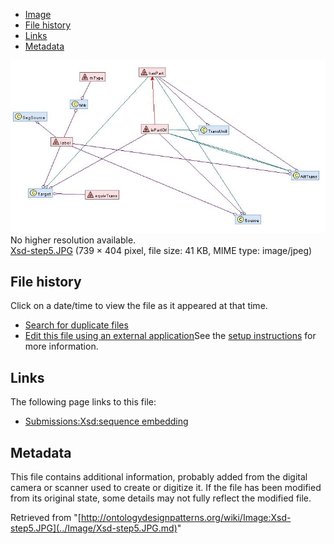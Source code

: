 * [Image](../Image/Xsd-step5.JPG.md#file)
* [File history](../Image/Xsd-step5.JPG.md#filehistory)
* [Links](../Image/Xsd-step5.JPG.md#filelinks)
* [Metadata](../Image/Xsd-step5.JPG.md#metadata)

[![Image:Xsd-step5.JPG](../images/b/b4/Xsd-step5.JPG)](../images/b/b4/Xsd-step5.JPG)  
No higher resolution available.  
[Xsd-step5.JPG](../images/b/b4/Xsd-step5.JPG)‎ (739 × 404 pixel, file size: 41 KB, MIME type: image/jpeg)

## File history

Click on a date/time to view the file as it appeared at that time.



  
* [Search for duplicate files](http://ontologydesignpatterns.org/wiki/Special:FileDuplicateSearch/Xsd-step5.JPG "Special:FileDuplicateSearch/Xsd-step5.JPG")
* [Edit this file using an external application](http://ontologydesignpatterns.org/wiki/index.php?title=Image:Xsd-step5.JPG&action=edit&externaledit=true&mode=file "Image:Xsd-step5.JPG")See the [setup instructions](http://www.mediawiki.org/wiki/Manual:External_editors "http://www.mediawiki.org/wiki/Manual:External_editors") for more information.

## Links



The following page links to this file:


* [Submissions:Xsd:sequence embedding](../Submissions/Xsd/sequence_embedding.md "Submissions:Xsd:sequence embedding")

## Metadata


This file contains additional information, probably added from the digital camera or scanner used to create or digitize it.
If the file has been modified from its original state, some details may not fully reflect the modified file.




Retrieved from "[http://ontologydesignpatterns.org/wiki/Image:Xsd-step5.JPG](../Image/Xsd-step5.JPG.md)"